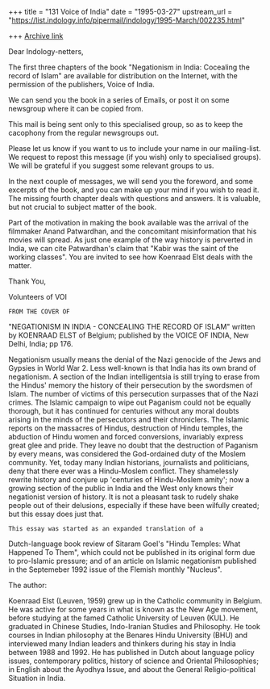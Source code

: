 +++
title = "131 Voice of India"
date = "1995-03-27"
upstream_url = "https://list.indology.info/pipermail/indology/1995-March/002235.html"

+++
[Archive link](https://list.indology.info/pipermail/indology/1995-March/002235.html)


Dear Indology-netters,

The first three chapters of the book "Negationism in India: Cocealing the 
record of Islam" are available for distribution on the Internet, with 
the permission of the publishers, Voice of India.

We can send you the book in a series of Emails, or post it on some 
newsgroup where it can be copied from.

This mail is being sent only to this specialised group, so as to keep the 
cacophony from the regular newsgroups out.

Please let us know if you want to us to include your name in our 
mailing-list.
	We request to repost this message (if you wish) only to 
specialised groups). We will be grateful if you suggest some relevant 
groups to us.

In the next couple of messages, we will send you the foreword, and some 
excerpts of the book, and you can make up your mind if you wish to read it.
	The missing fourth chapter deals with questions and answers. It 
is valuable, but not crucial to subject matter of the book.

Part of the motivation in making the book available was the arrival of 
the filmmaker Anand Patwardhan, and the concomitant misinformation that 
his movies will spread.
	As just one example of the way history is perverted in India, we 
can cite Patwardhan's claim that "Kabir was the saint of the working 
classes". You are invited to see how Koenraad Elst deals with the matter.

Thank You,

Volunteers of VOI


	FROM THE COVER OF
 "NEGATIONISM IN INDIA - CONCEALING THE RECORD OF
ISLAM" written by KOENRAAD ELST of Belgium; published by the VOICE
OF INDIA,  New Delhi, India; pp 176.

Negationism usually means the denial of the Nazi genocide of the Jews
and Gypsies in World War 2. Less well-known is that India has its own
brand of negationism.  A section of the Indian intelligentsia is still
trying to erase from the Hindus' memory the history of their
persecution by the swordsmen of Islam. The number of victims of this
persecution surpasses that of the Nazi crimes. The Islamic campaign to
wipe out Paganism could not be equally thorough, but it has continued
for centuries without any moral doubts arising in the minds of the
persecutors and their chroniclers. The Islamic reports on the
massacres of Hindus, destruction of Hindu temples, the abduction of
Hindu women and forced conversions, invariably express great glee and
pride.  They leave no doubt that the destruction of Paganism by every
means, was considered the God-ordained duty of the Moslem
community. Yet, today many Indian historians, journalists and
politicians, deny that there ever was a Hindu-Moslem conflict.  They
shamelessly rewrite history and conjure up 'centuries of Hindu-Moslem
amity'; now a growing section of the public in India and the West only
knows their negationist version of history. It is not a pleasant task
to rudely shake people out of their delusions, especially if these
have been wilfully created; but this essay does just that.

	This essay was started as an expanded translation of a
Dutch-language book review of Sitaram Goel's "Hindu Temples: What
Happened To Them", which could not be published in its original form
due to pro-Islamic pressure; and of an article on Islamic negationism
published in the Septemeber 1992 issue of the Flemish monthly
"Nucleus".

The author: 

Koenraad Elst (Leuven, 1959) grew up in the Catholic community in
Belgium. He was active for some years in what is known as the New Age
movement, before studying at the famed Catholic University of Leuven
(KUL).  He graduated in Chinese Studies, Indo-Iranian Studies and
Philosophy. He took courses in Indian philosophy at the Benares Hindu
University (BHU) and interviewed many Indian leaders and thinkers
during his stay in India between 1988 and 1992. He has published in
Dutch about language policy issues, contemporary politics, history of
science and Oriental Philosophies; in English about the Ayodhya Issue,
and about the General Religio-political Situation in India.







